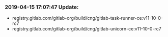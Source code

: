 ### 2019-04-15 17:07:47 Update:

- registry.gitlab.com/gitlab-org/build/cng/gitlab-task-runner-ce:v11-10-0-rc7
- registry.gitlab.com/gitlab-org/build/cng/gitlab-unicorn-ce:v11-10-0-rc7

